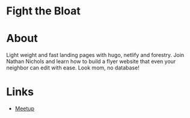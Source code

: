 # Fight the Bloat

# About

Light weight and fast landing pages with hugo, netlify and forestry. Join Nathan Nichols and learn how to build a flyer website that even your neighbor can edit with ease. Look mom, no database!

# Links

* [Meetup](https://www.meetup.com/eugenewebdevs/events/268893746/)
